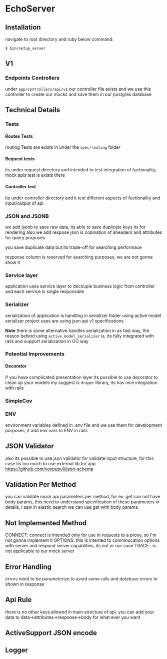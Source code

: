 # EchoServer

## Installation

navigate to root directory and ruby below command:

    $ bin/setup_server
## V1
### Endpoints Controllers 
under ```app/controllers/api/v1``` our controller file exists and we use this controller to create our mocks
and save them in our postgres database

## Technical Details
### Tests

#### Routes Tests
routing Tests are exists in under the ```spec/routing``` folder

#### Request tests
its under request directory and intended to test integration of fuctionality, mock apis test is exists there

#### Controller test
its under controller directory and it test different aspects of fuctionality and input/output of api


### JSON and JSONB
we add jsonb to save raw data, its able to save duplicate keys its for rendering
also we add respose json is cobination of aheaders and attributes for query porpuses

you save duplicate data but its trade-off for searching performace

response column is reserved for searching purposes, we are not gonna show it


### Service layer
application uses service layer to decouple business logic from controller and each service is
single responsible


### Serializer 
serialization of application is handling in serializer folder using active model serializer project uses are using json api v1 specifications

**Note** there is some alternative handles serialization in as fast way, the reason behind using `active_model_serializer` is, its fully integrated
with rails and support serialization in OO way

### Potential Improvements
#### Decorator 
if you have complicated presentation layer its possible to use decorator to clean up your models my suggest is `draper` library, its has nice integration with
rails
### SimpleCov

### ENV
environment variables defined in .env file and we use them for development purposes, it add env vars to ENV in rails

## JSON Validator

also its possible to use json validator for validate input structure, for this case its too much to use external lib for app
https://github.com/voxpupuli/json-schema

## Validation Per Method

you can validate mock api parameters per method, for ex: get can not have body params, this need to understand specification of these
parameters in details, I saw in elastic search we can use get with body params.

## Not Implemented Method
CONNECT: connect is intended only for use in requests to a proxy, so I'm not gonna implement it
OPTIONS: this is intented to commnucation options with server and respond server capablities, its not or our case
TRACE : is not applicable to our mock server 

## Error Handling
errors need to be parameterize to avoid some rails and database errors to shown in response


## Api Rule
there is no other keys allowed in main structure of api, you can add your data to data->attributes->response->body for what ever you want

## ActiveSupport JSON encode

## Logger
